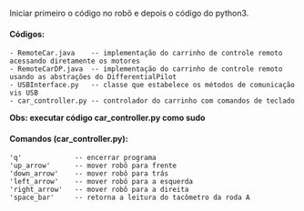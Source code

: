 Iniciar primeiro o código no robô e depois o código do python3.

#### Códigos:
    - RemoteCar.java 	-- implementação do carrinho de controle remoto acessando diretamente os motores
    - RemoteCarDP.java 	-- implementação do carrinho de controle remoto usando as abstrações do DifferentialPilot
    - USBInterface.py	-- classe que estabelece os métodos de comunicação vis USB
    - car_controller.py -- controlador do carrinho com comandos de teclado

__Obs: executar código car_controller.py como sudo__

#### Comandos (car_controller.py):
```console
'q' 			-- encerrar programa
'up_arrow'		-- mover robô para frente
'down_arrow'	-- mover robô para trás
'left_arrow'	-- mover robô para a esquerda
'right_arrow'	-- mover robô para a direita
'space_bar'		-- retorna a leitura do tacômetro da roda A
```